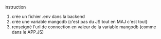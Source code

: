 instruction
1. crée un fichier .env dans la backend 
2. crée une variable mangodb (c'est pas du JS tout en MAJ c'est tout)
3. renseigné l'url de connection en valeur de la variable mangodb (comme dans le APP.JS)


